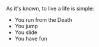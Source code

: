 As it's known, to live a life is simple:

- You run from the Death
- You jump
- You slide
- You have fun